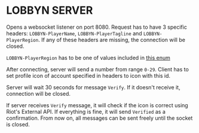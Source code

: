 # LOBBYN SERVER

Opens a websocket listener on port 8080. Request has to have 3 specific headers: `LOBBYN-PlayerName`, `LOBBYN-PlayerTagline` and `LOBBYN-PlayerRegion`. If any of these headers are missing, the connection will be closed.

`LOBBYN-PlayerRegion` has to be one of values included in [this enum](DTOs/PlayerRegion.cs)

After connecting, server will send a number from range `0-29`. Client has to set profile icon of account specified in headers to icon with this id.

Server will wait 30 seconds for message `Verify`. If it doesn't receive it, connection will be closed.

If server receives `Verify` message, it will check if the icon is correct using Riot's External API. If everything is fine, it will send `Verified` as a confirmation. From now on, all messages can be sent freely until the socket is closed.